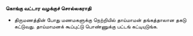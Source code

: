 **கொங்கு வட்டார வழக்குச் சொல்லகராதி**
- திருமணத்தின் போது மணமகளுக்கு நெற்றியில் தாய்மாமன் தங்கத்தாலான தகடு கட்டுவது. தாய்மாமனக் கூப்புட்டு பொண்ணுக்கு பட்டங் கட்டியுடுங்க.

